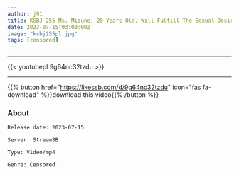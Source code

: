 ```yaml
---
author: j91
title: KSBJ-255 Ms. Mizune, 28 Years Old, Will Fulfill The Sexual Desires Of A Busty Wife Who Can't Be Satisfied With Her Monthly Activity And Masturbation Five Times A Week
date: 2023-07-15T03:00:00Z
image: "ksbj255pl.jpg"
tags: [censored]
---
```

___

{{< youtubepl 9g64nc32tzdu >}}
___

{{% button href="https://likessb.com/d/9g64nc32tzdu" icon="fas fa-download" %}}download this video{{% /button %}}
### About

`Release date: 2023-07-15`

`Server: StreamSB`

`Type: Video/mp4`

`Genre:	Censored`